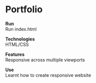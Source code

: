 # Portfolio

**Run**\
Run index.html

**Technologies**\
HTML/CSS

**Features**\
Responsive across multiple viewports

**Use**\
Learnt how to create responsive website


